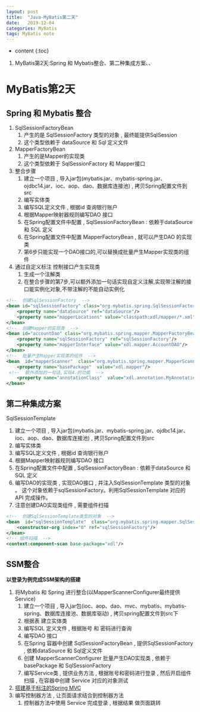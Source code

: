 ```yaml
---
layout: post
title:  "Java-MyBatis第二天"
date:   2019-12-04
categories: MyBatis
tags: MyBatis note
---
```


* content
{:toc}

1. MyBatis第2天:Spring 和 Mybatis整合、第二种集成方案、、










# MyBatis第2天
## Spring 和 Mybatis 整合 
1. SqlSessionFactoryBean  
    1. 产生的是 SqlSessionFactory 类型的对象 , 最终能提供SqlSession
    2. 这个类型依赖于 dataSource 和 Sql 定义文件 
2. MapperFactoryBean 
    1. 产生的是Mapper的实现类
    2. 这个类型依赖于 SqlSessionFactory 和 Mapper接口    
3. 整合步骤
    1. 建立一个项目 , 导入jar包(mybatis.jar、mybatis-spring.jar、ojdbc14.jar、ioc、aop、dao、数据库连接池) , 拷贝Spring配置文件到src 
    2. 编写实体类
    3. 编写SQL定义文件 , 根据id 查询银行账户 
    4. 根据Mapper映射器规则编写DAO 接口
    5. 在Spring配置文件中配置 , SqlSessionFactoryBean : 依赖于dataSource 和 SQL 定义
    6. 在Spring配置文件中配置 MapperFactoryBean , 就可以产生DAO 的实现类
    7. 第6步只能实现一个DAO接口的,可以替换成批量产生Mapper实现类的组件
4. 通过自定义标注 控制接口产生实现类   
    1. 生成一个注解类
    2. 在整合步骤的第7步,可以额外添加一句话实现自定义注解,实现带注解的接口能实例化对象,不带注解的不能自动实例化 

```xml
<!--  创建SqlSessionFactory  -->
<bean id="sqlSessionFactory" class="org.mybatis.spring.SqlSessionFactoryBean">
    <property name="dataSource" ref="dataSource"/>
    <property name="mapperLocations" value="classpath:xdl/mapper/*.xml"/>
</bean>
<!--  创建Mapper的实现类  -->
<bean id="accountDao" class="org.mybatis.spring.mapper.MapperFactoryBean">
    <property name="sqlSessionFactory" ref="sqlSessionFactory"/>
    <property name="mapperInterface" value="xdl.mapper.AccountDAO"/>
</bean>
<!--  批量产生Mapper实现类的组件  -->
<bean  id="mapperScanner"  class="org.mybatis.spring.mapper.MapperScannerConfigurer">
    <property name="basePackage"  value="xdl.mapper"/>
 <!--  额外添加的一句话,实现4.的功能  -->
    <property name="annotationClass"  value="xdl.annotation.MyAnnotation"/>
</bean>
```     

## 第二种集成方案 
SqlSessionTemplate     
1. 建立一个项目 , 导入jar包(mybatis.jar、mybatis-spring.jar、ojdbc14.jar、ioc、aop、dao、数据库连接池) , 拷贝Spring配置文件到src 
2. 编写实体类
3. 编写SQL定义文件 , 根据id 查询银行账户 
4. 根据Mapper映射器规则编写DAO 接口
5. 在Spring配置文件中配置 , SqlSessionFactoryBean : 依赖于dataSource 和 SQL 定义
6. 编写DAO的实现类 , 实现DAO接口 , 并注入SqlSessionTemplate 类型的对象 。 这个对象依赖于sqlSessionFactory。利用SqlSessionTemplate 对应的API 完成操作。
7. 注意创建DAO实现类组件 , 需要组件扫描 

```xml
<!--  创建SqlSessionTemplate类型的对象  -->
<bean  id="sqlSessionTemplate"  class="org.mybatis.spring.mapper.SqlSessionTemplate">
    <constructor-org index="0" ref="sqlSessionFactory"/>
</bean>
<!-- 组件扫描  -->
<context:component-scan base-package="xdl"/>
```

## SSM整合
**以登录为例完成SSM架构的搭建** 
1. 将Mybatis 和 Spring 进行整合(以MapperScannerConfigurer最终提供Service)
    1. 建立一个项目 , 导入jar包(ioc、aop、dao、mvc、mybatis、mybatis-spring、数据库连接池、数据库驱动) , 拷贝spring配置文件到src下  
    2. 根据表 建立实体类 
    3. 编写SQL 定义文件 , 根据账号 和 密码进行查询 
    4. 编写DAO 接口 
    5. 在Spring 容器中创建 SqlSessionFactoryBean , 提供SqlSessionFactory , 依赖dataSource 和 Sql定义文件 
    6. 创建 MapperScannerConfigurer 批量产生DAO实现类 , 依赖于basePackage 和 SqlSessionFactory
    7. 编写Service类 , 提供业务方法 , 根据账号和密码进行登录 , 然后开启组件扫描 , 在容器中创建 Service 对应的对象测试 
2. [搭建基于标注的Spring MVC](https://ttk1907.github.io/2019/11/27/xiongdihui-java-Spring-three/#spring-mvc-%E7%9A%84%E7%BC%96%E7%A8%8B%E6%AD%A5%E9%AA%A42)
3. 编写控制器方法 , 让页面请求结合到控制器方法  
    1. 控制器方法中使用 Service 完成登录 , 根据结果 做页面跳转 





















